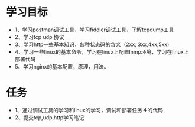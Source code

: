 # 学习目标
- 1、学习postman调试工具，学习fiddler调试工具，了解tcpdump工具
- 2、学习tcp udp 协议
- 3、学习http一些基本知识，各种状态码的含义（2xx, 3xx,4xx,5xx)
- 4、学习一些linux的基本命令，学习在linux上配置lnmp环境，学习在linux上部署代码
- 5、学习nginx的基本配置，原理，用法。

# 任务
- 1、通过调试工具的学习和linux的学习，调试和部署任务４的代码
- 2、提交tcp,udp,http学习笔记

